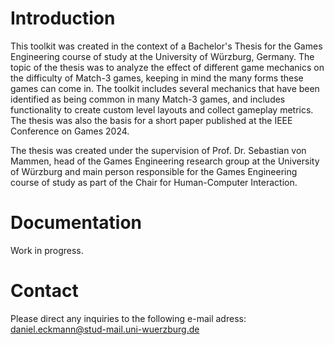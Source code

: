 # Introduction
This toolkit was created in the context of a Bachelor's Thesis for the Games Engineering course of study at the University of Würzburg, Germany.
The topic of the thesis was to analyze the effect of different game mechanics on the difficulty of Match-3 games, keeping in mind the many forms these games can come in.
The toolkit includes several mechanics that have been identified as being common in many Match-3 games, and includes functionality to create custom level layouts and collect gameplay metrics.
The thesis was also the basis for a short paper published at the IEEE Conference on Games 2024.

The thesis was created under the supervision of Prof. Dr. Sebastian von Mammen, head of the Games Engineering research group at the University of Würzburg and main person responsible for the Games Engineering course of study as part of the Chair for Human-Computer Interaction.

# Documentation
Work in progress.

# Contact
Please direct any inquiries to the following e-mail adress: daniel.eckmann@stud-mail.uni-wuerzburg.de

